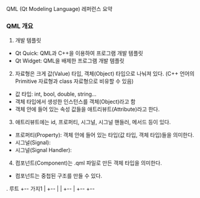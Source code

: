 QML (Qt Modeling Language) 레퍼런스 요약

### QML 개요

1. 개발 템플릿
  - Qt Quick: QML과 C++을 이용하여 프로그램 개발 템플릿
  - Qt Widget: QML을 배제한 프로그램 개발 템플릿

2. 자료형은 크게 값(Value) 타입, 객체(Object) 타입으로 나눠져 있다. (C++ 언어의 Primitive 자료형과 class 자료형으로 비유할 수 있음)
  - 값 타입: int, bool, double, string...
  - 객체 타입에서 생성한 인스턴스를 객체(Object)라고 함
  - 객체 안에 들어 있는 속성 값들을 애트리뷰트(Attribute)라고 한다.

3. 애트리뷰트에는 id, 프로퍼티, 시그널, 시그널 핸들러, 메서드 등이 있다.
  - 프로퍼티(Property): 객체 안에 들어 있는 타입(값 타입, 객체 타입)들을 의미한다.
  - 시그널(Signal): 
  - 시그널(Signal Handler): 

4. 컴포넌트(Component)는 .qml 파일로 만든 객체 타입을 의미한다.
  - 컴포넌트는 중첩된 구조를 만들 수 있다.




. 루트
+-- 가지1
| +--
| | +--
| +--
+--
